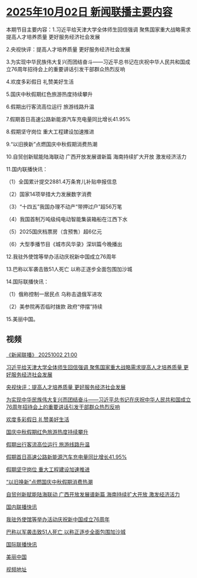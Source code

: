 # [2025年10月02日 新闻联播主要内容](https://tv.cctv.com/lm/xwlb/day/20251002.shtml)

本期节目主要内容：1.习近平给天津大学全体师生回信强调 聚焦国家重大战略需求提高人才培养质量 更好服务经济社会发展

2.央视快评：提高人才培养质量 更好服务经济社会发展

3.为实现中华民族伟大复兴而团结奋斗——习近平总书记在庆祝中华人民共和国成立76周年招待会上的重要讲话引发干部群众热烈反响

4.欢度多彩假日 礼赞美好生活

5.国庆中秋假期红色旅游热度持续攀升

6.假期出行客流高位运行 旅游线路升温

7.假期首日高速公路新能源汽车充电量同比增长41.95%

8.假期坚守岗位 重大工程建设加速推进

9.“以旧换新”点燃国庆中秋假期消费热潮

10.自贸创新赋能陆海联动 广西开放发展谱新篇 海南持续扩大开放 激发经济活力

11.国内联播快讯：

（1）全国累计提交2881.4万条育儿补贴申报信息

（2）国家14项举措大力发展数字消费

（3）“十四五”我国办理不动产“带押过户”超56万笔

（4）我国首制万吨级纯电动智能集装箱船在江西下水

（5）2025国庆档票房（含预售）超6亿元

（6）大型季播节目《城市风华录》深圳篇今晚播出

12.我驻外使馆等举办活动庆祝新中国成立76周年

13.巴称以军袭击致51人死亡 以称正逐步全面包围加沙城

14.国际联播快讯：

（1）俄称控制一居民点 乌称击退俄军进攻

（2）美参院再否临时拨款 政府“停摆”持续

15.美丽中国。

## 视频

[《新闻联播》 20251002 21:00](https://tv.cctv.com/2025/10/02/VIDEkXtrESWbwVaidiKd7eFi251002.shtml)

[习近平给天津大学全体师生回信强调 聚焦国家重大战略需求提高人才培养质量 更好服务经济社会发展](https://tv.cctv.com/2025/10/02/VIDEp2wofoR7zCmdlQkcqGL2251002.shtml)

[央视快评：提高人才培养质量 更好服务经济社会发展](https://tv.cctv.com/2025/10/02/VIDEA5kmYHZIqsK7Q82IVgem251002.shtml)

[为实现中华民族伟大复兴而团结奋斗——习近平总书记在庆祝中华人民共和国成立76周年招待会上的重要讲话引发干部群众热烈反响](https://tv.cctv.com/2025/10/02/VIDE1bQCxS1BzAUqSJ7dFNBx251002.shtml)

[欢度多彩假日 礼赞美好生活](https://tv.cctv.com/2025/10/02/VIDEEuhmZimvxn8TGQRHrGaA251002.shtml)

[国庆中秋假期红色旅游热度持续攀升](https://tv.cctv.com/2025/10/02/VIDEcuDq0lGnCELvNJe7CuJ8251002.shtml)

[假期出行客流高位运行 旅游线路升温](https://tv.cctv.com/2025/10/02/VIDExfxdshkcqfc1b1AYuihI251002.shtml)

[假期首日高速公路新能源汽车充电量同比增长41.95%](https://tv.cctv.com/2025/10/02/VIDEzMju6EJy6BBKbt3Mkuce251002.shtml)

[假期坚守岗位 重大工程建设加速推进](https://tv.cctv.com/2025/10/02/VIDEP5wuFNBtCtB0S9wF9A5M251002.shtml)

[“以旧换新”点燃国庆中秋假期消费热潮](https://tv.cctv.com/2025/10/02/VIDE2hIbJQNNBHKKJ9GSFwLw251002.shtml)

[自贸创新赋能陆海联动 广西开放发展谱新篇 海南持续扩大开放 激发经济活力](https://tv.cctv.com/2025/10/02/VIDEIpAVV2gwDaQ3RnM8PKh6251002.shtml)

[国内联播快讯](https://tv.cctv.com/2025/10/02/VIDEPlzJXZt3ccPqUSygsyAr251002.shtml)

[我驻外使馆等举办活动庆祝新中国成立76周年](https://tv.cctv.com/2025/10/02/VIDEC7Dp8oYgs61Blu7d6zWz251002.shtml)

[巴称以军袭击致51人死亡 以称正逐步全面包围加沙城](https://tv.cctv.com/2025/10/02/VIDE1LoXtQPIhvDQyqsHmLZn251002.shtml)

[国际联播快讯](https://tv.cctv.com/2025/10/02/VIDEI6ggFKgpYgwxFgMlbYkP251002.shtml)

[美丽中国](https://tv.cctv.com/2025/10/02/VIDEPUJGLhsNOvZW68gvfiyX251002.shtml)

[视频地址](https://tv.cctv.com/lm/xwlb/day/20251002.shtml) 

